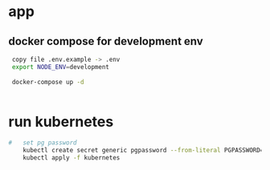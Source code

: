 # app

## docker compose for development env
```bash
 copy file .env.example -> .env
 export NODE_ENV=development
 
 docker-compose up -d
 
```
# run kubernetes

```bash
#   set pg password
    kubectl create secret generic pgpassword --from-literal PGPASSWORD=123456
    kubectl apply -f kubernetes 
```

